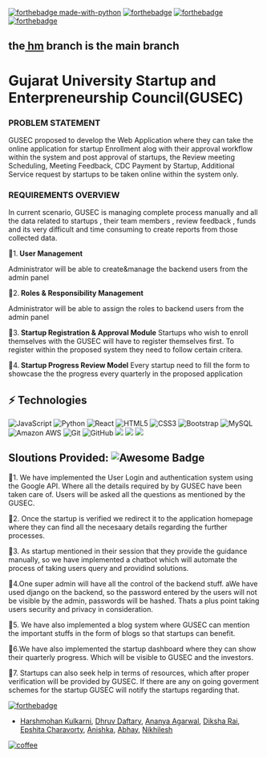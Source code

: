 [![forthebadge made-with-python](http://ForTheBadge.com/images/badges/made-with-python.svg)](https://www.python.org/)  [![forthebadge](https://forthebadge.com/images/badges/powered-by-coffee.svg)](https://forthebadge.com)  [![forthebadge](https://forthebadge.com/images/badges/built-with-love.svg)](https://forthebadge.com) 
[![forthebadge](https://forthebadge.com/images/badges/uses-Django-Backend.svg)](https://forthebadge.com)


## the[ hm](https://github.com/cfgmum22/team-26/blob/hm/README.md) branch is the main branch
#                                           Gujarat University Startup and Enterpreneurship Council(GUSEC)

### PROBLEM STATEMENT
GUSEC proposed to develop the Web Application where they can take the online application for startup Enrollment alog with their approval workflow within the system and post approval of startups, the Review meeting Scheduling, Meeting Feedback, CDC Payment by Startup, Additional Service request by startups to be taken online within the system only.

### REQUIREMENTS OVERVIEW
In current scenario, GUSEC is managing complete process manually and all the data related to startups , their team members , review feedback , funds and its very difficult and time consuming to create reports from those collected data.


🚩1.<b> User Management</b>

Administrator will be able to create&manage the backend users from the admin panel

🚩2.<b> Roles & Responsibility Management</b>

Administrator will be able to assign the roles to backend users from the admin panel

🚩3.<b> Startup Registration & Approval Module</b>
Startups who wish to enroll themselves with the GUSEC will have to register themselves first. To register within the proposed system they need to follow certain critera.

🚩4.<b> Startup Progress Review Model</b>
Every startup need to fill the form to showcase the the progress every quarterly in the proposed application

## ⚡ Technologies

![JavaScript](https://img.shields.io/badge/-JavaScript-black?style=flat-square&logo=javascript)
![Python](https://img.shields.io/badge/-Python-black?style=flat-square&logo=Python)
![React](https://img.shields.io/badge/-React-black?style=flat-square&logo=react)
![HTML5](https://img.shields.io/badge/-HTML5-E34F26?style=flat-square&logo=html5&logoColor=white)
![CSS3](https://img.shields.io/badge/-CSS3-1572B6?style=flat-square&logo=css3)
![Bootstrap](https://img.shields.io/badge/-Bootstrap-563D7C?style=flat-square&logo=bootstrap)
![MySQL](https://img.shields.io/badge/-MySQL-black?style=flat-square&logo=mysql)
![Amazon AWS](https://img.shields.io/badge/Amazon%20AWS-232F3E?style=flat-square&logo=amazon-aws)
![Git](https://img.shields.io/badge/-Git-black?style=flat-square&logo=git)
![GitHub](https://img.shields.io/badge/-GitHub-181717?style=flat-square&logo=github)
<img src="https://img.shields.io/badge/Django-092E20?style=for-the-badge&logo=django&logoColor=white"/>
<img src="https://img.shields.io/badge/SQLite-07405E?style=for-the-badge&logo=sqlite&logoColor=white"/>
<img src="https://img.shields.io/badge/dialogflow-FF9800?style=for-the-badge&logo=dialogflow&logoColor=white"/>





## Sloutions Provided: <img src="https://cdn.rawgit.com/sindresorhus/awesome/d7305f38d29fed78fa85652e3a63e154dd8e8829/media/badge.svg" alt="Awesome Badge"/>
🚩1. We have implemented the User Login and authentication system using the Google API. Where all the details required by by GUSEC have been taken care of. Users will be asked all the questions as mentioned by the GUSEC.

🚩2. Once the startup is verified we redirect it to the application homepage where they can find all the necesaary details regarding the further processes. 

🚩3. As startup mentioned in their session that they provide the guidance manually, so we have implemented a chatbot which will automate the process of taking users query and providind solutions.

🚩4.One super admin will have all the control of the backend stuff. aWe have used django on the backend, so the password entered by the users will not be visible by the admin, passwords will be hashed. Thats a plus point taking users security and privacy in consideration.

🚩5. We have also implemented a blog system where GUSEC can mention the important stuffs in the form of blogs so that startups can benefit.

🚩6.We have also implemented the startup dashboard where they can show their quarterly progress. Which will be visible to GUSEC and the investors.

🚩7. Startups can also seek help in terms of resources, which after proper verification will be provided by GUSEC. If there are any on going goverment schemes for the startup GUSEC will notify the startups regarding that.

[![forthebadge](https://forthebadge.com/images/badges/built-by-developers.svg)](https://forthebadge.com)

- [Harshmohan Kulkarni](https://github.com/harshmohan07),  [Dhruv Daftary](https://github.com/dhruvdaftary),  [Ananya Agarwal](https://github.com/ananyaa01),  [Diksha Rai](https://github.com/diksharai9),  [Epshita Charavorty](https://github.com/docilefiasco),  [Anishka](https://github.com/#), [Abhay](#),  [Nikhilesh](https://github.com/nikhilesh-03) 


[![coffee](https://forthebadge.com/images/badges/powered-by-coders-sweat.svg)](https://forthebadge.com)


 
